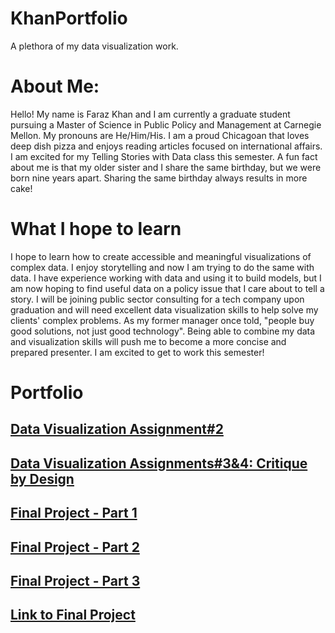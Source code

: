 # KhanPortfolio
A plethora of my data visualization work.

# About Me:
Hello! My name is Faraz Khan and I am currently a graduate student pursuing a Master of Science in Public Policy and Management at Carnegie Mellon. My pronouns are He/Him/His. I am a proud Chicagoan that loves deep dish pizza and enjoys reading articles focused on international affairs. I am excited for my Telling Stories with Data class this semester. A fun fact about me is that my older sister and I share the same birthday, but we were born nine years apart. Sharing the same birthday always results in more cake!

# What I hope to learn
I hope to learn how to create accessible and meaningful visualizations of complex data. I enjoy storytelling and now I am trying to do the same with data. I have experience working with data and using it to build models, but I am now hoping to find useful data on a policy issue that I care about to tell a story. I will be joining public sector consulting for a tech company upon graduation and will need excellent data visualization skills to help solve my clients' complex problems. As my former manager once told, "people buy good solutions, not just good technology". Being able to combine my data and visualization skills will push me to become a more concise and prepared presenter. I am excited to get to work this semester!

# Portfolio

## [Data Visualization Assignment#2](https://khanfh16.github.io/KhanPortfolio/dataviz2.html)
## [Data Visualization Assignments#3&4: Critique by Design](https://khanfh16.github.io/KhanPortfolio/dataviz3.html)
## [Final Project - Part 1](https://khanfh16.github.io/KhanPortfolio/FinalProjectPart1.html)
## [Final Project - Part 2](https://khanfh16.github.io/KhanPortfolio/FinalProjectPart2.html)
## [Final Project - Part 3](https://khanfh16.github.io/KhanPortfolio/FinalProjectPart3.html)
## [Link to Final Project](https://carnegiemellon.shorthandstories.com/---chicago-s-fastly-gentrifying-neighborhoods---/index.html)
